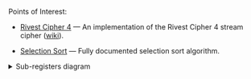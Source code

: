 Points of Interest:

* [Rivest Cipher 4](Ciphers/RC4.asm) — An implementation of the Rivest Cipher 4 stream cipher ([wiki](https://en.wikipedia.org/wiki/RC4)). 

* [Selection Sort](Sorts/SelectionSort.asm) — Fully documented selection sort algorithm.

<details><summary>Sub-registers diagram</summary>

![Subregisters](/.img/sub-registers.png)

</details>
